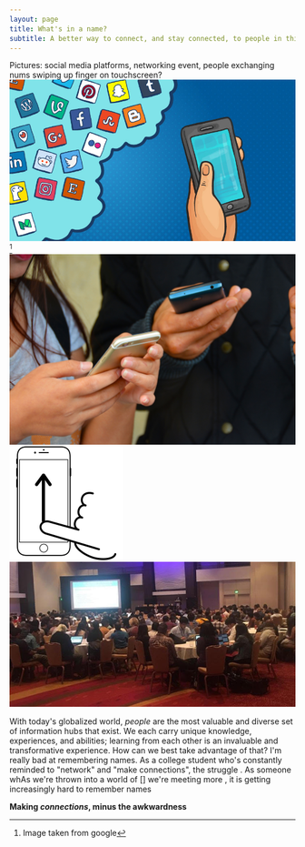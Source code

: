 ```yaml
---
layout: page
title: What's in a name?
subtitle: A better way to connect, and stay connected, to people in this digital age
---
```

Pictures: social media platforms,  networking event, people exchanging nums swiping up finger on touchscreen?
![Social Media](/img/socialmedia.jpg) [^1]
![People exchanging contact info](/img/exchangenums.jpeg)
![Swipe up on phone](/img/swipeup.png)
![Tapia conference](/img/tapia.jpg)

With today's globalized world, _people_ are the most valuable and diverse set of information hubs that exist. We each carry unique knowledge, experiences, and abilities; learning from each other is an invaluable and transformative experience. How can we best take advantage of that? I'm really bad at remembering names. As a college student who's constantly reminded to "network" and "make connections", the struggle .
  As someone whAs we're thrown into a world of [] we're meeting more , it is getting increasingly hard to remember names

**Making _connections_, minus the awkwardness**

[^1]: Image taken from google
